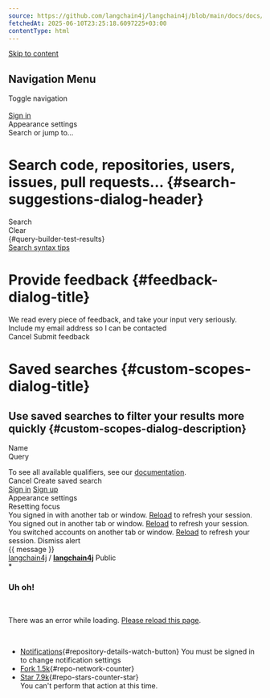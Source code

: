 ```yaml
---
source: https://github.com/langchain4j/langchain4j/blob/main/docs/docs/tutorials/agents.md
fetchedAt: 2025-06-10T23:25:18.6097225+03:00
contentType: html
---
```


[Skip to content](#start-of-content)  

Navigation Menu
---------------

Toggle navigation  
[](/)  
[Sign in](/login?return_to=https%3A%2F%2Fgithub.com%2Flangchain4j%2Flangchain4j%2Fblob%2Fmain%2Fdocs%2Fdocs%2Ftutorials%2Fagents.md)  
Appearance settings  
Search or jump to...  

Search code, repositories, users, issues, pull requests... {#search-suggestions-dialog-header}
==============================================================================================

Search  
Clear  
{#query-builder-test-results}  
[Search syntax tips](https://docs.github.com/search-github/github-code-search/understanding-github-code-search-syntax)  

Provide feedback {#feedback-dialog-title}
=========================================

We read every piece of feedback, and take your input very seriously.
Include my email address so I can be contacted  
Cancel Submit feedback

Saved searches {#custom-scopes-dialog-title}
============================================

Use saved searches to filter your results more quickly {#custom-scopes-dialog-description}
------------------------------------------------------------------------------------------

Name  
Query

To see all available qualifiers, see our [documentation](https://docs.github.com/search-github/github-code-search/understanding-github-code-search-syntax).  
Cancel Create saved search  
[Sign in](/login?return_to=https%3A%2F%2Fgithub.com%2Flangchain4j%2Flangchain4j%2Fblob%2Fmain%2Fdocs%2Fdocs%2Ftutorials%2Fagents.md)
[Sign up](/signup?ref_cta=Sign+up&ref_loc=header+logged+out&ref_page=%2F%3Cuser-name%3E%2F%3Crepo-name%3E%2Fblob%2Fshow&source=header-repo&source_repo=langchain4j%2Flangchain4j)  
Appearance settings  
Resetting focus  
You signed in with another tab or window. [Reload]() to refresh your session. You signed out in another tab or window. [Reload]() to refresh your session. You switched accounts on another tab or window. [Reload]() to refresh your session. Dismiss alert  
{{ message }}  
[langchain4j](/langchain4j) / **[langchain4j](/langchain4j/langchain4j)** Public  
*

  ### Uh oh!

  <br />

  There was an error while loading. [Please reload this page]().

  <br />

* [Notifications](/login?return_to=%2Flangchain4j%2Flangchain4j){#repository-details-watch-button} You must be signed in to change notification settings
* [Fork 1.5k](/login?return_to=%2Flangchain4j%2Flangchain4j){#repo-network-counter}
* [Star 7.9k](/login?return_to=%2Flangchain4j%2Flangchain4j){#repo-stars-counter-star}  
You can't perform that action at this time.  
